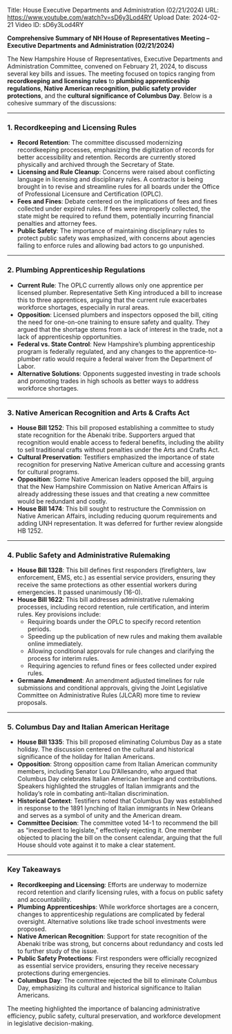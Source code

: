 Title: House Executive Departments and Administration (02/21/2024)
URL: https://www.youtube.com/watch?v=sD6y3Lod4RY
Upload Date: 2024-02-21
Video ID: sD6y3Lod4RY

**Comprehensive Summary of NH House of Representatives Meeting – Executive Departments and Administration (02/21/2024)**

The New Hampshire House of Representatives, Executive Departments and Administration Committee, convened on February 21, 2024, to discuss several key bills and issues. The meeting focused on topics ranging from **recordkeeping and licensing rules** to **plumbing apprenticeship regulations**, **Native American recognition**, **public safety provider protections**, and the **cultural significance of Columbus Day**. Below is a cohesive summary of the discussions:

---

### **1. Recordkeeping and Licensing Rules**
   - **Record Retention**: The committee discussed modernizing recordkeeping processes, emphasizing the digitization of records for better accessibility and retention. Records are currently stored physically and archived through the Secretary of State.
   - **Licensing and Rule Cleanup**: Concerns were raised about conflicting language in licensing and disciplinary rules. A contractor is being brought in to revise and streamline rules for all boards under the Office of Professional Licensure and Certification (OPLC).
   - **Fees and Fines**: Debate centered on the implications of fees and fines collected under expired rules. If fees were improperly collected, the state might be required to refund them, potentially incurring financial penalties and attorney fees.
   - **Public Safety**: The importance of maintaining disciplinary rules to protect public safety was emphasized, with concerns about agencies failing to enforce rules and allowing bad actors to go unpunished.

---

### **2. Plumbing Apprenticeship Regulations**
   - **Current Rule**: The OPLC currently allows only one apprentice per licensed plumber. Representative Seth King introduced a bill to increase this to three apprentices, arguing that the current rule exacerbates workforce shortages, especially in rural areas.
   - **Opposition**: Licensed plumbers and inspectors opposed the bill, citing the need for one-on-one training to ensure safety and quality. They argued that the shortage stems from a lack of interest in the trade, not a lack of apprenticeship opportunities.
   - **Federal vs. State Control**: New Hampshire’s plumbing apprenticeship program is federally regulated, and any changes to the apprentice-to-plumber ratio would require a federal waiver from the Department of Labor.
   - **Alternative Solutions**: Opponents suggested investing in trade schools and promoting trades in high schools as better ways to address workforce shortages.

---

### **3. Native American Recognition and Arts & Crafts Act**
   - **House Bill 1252**: This bill proposed establishing a committee to study state recognition for the Abenaki tribe. Supporters argued that recognition would enable access to federal benefits, including the ability to sell traditional crafts without penalties under the Arts and Crafts Act.
   - **Cultural Preservation**: Testifiers emphasized the importance of state recognition for preserving Native American culture and accessing grants for cultural programs.
   - **Opposition**: Some Native American leaders opposed the bill, arguing that the New Hampshire Commission on Native American Affairs is already addressing these issues and that creating a new committee would be redundant and costly.
   - **House Bill 1474**: This bill sought to restructure the Commission on Native American Affairs, including reducing quorum requirements and adding UNH representation. It was deferred for further review alongside HB 1252.

---

### **4. Public Safety and Administrative Rulemaking**
   - **House Bill 1328**: This bill defines first responders (firefighters, law enforcement, EMS, etc.) as essential service providers, ensuring they receive the same protections as other essential workers during emergencies. It passed unanimously (16-0).
   - **House Bill 1622**: This bill addresses administrative rulemaking processes, including record retention, rule certification, and interim rules. Key provisions include:
     - Requiring boards under the OPLC to specify record retention periods.
     - Speeding up the publication of new rules and making them available online immediately.
     - Allowing conditional approvals for rule changes and clarifying the process for interim rules.
     - Requiring agencies to refund fines or fees collected under expired rules.
   - **Germane Amendment**: An amendment adjusted timelines for rule submissions and conditional approvals, giving the Joint Legislative Committee on Administrative Rules (JLCAR) more time to review proposals.

---

### **5. Columbus Day and Italian American Heritage**
   - **House Bill 1335**: This bill proposed eliminating Columbus Day as a state holiday. The discussion centered on the cultural and historical significance of the holiday for Italian Americans.
   - **Opposition**: Strong opposition came from Italian American community members, including Senator Lou D’Allesandro, who argued that Columbus Day celebrates Italian American heritage and contributions. Speakers highlighted the struggles of Italian immigrants and the holiday’s role in combating anti-Italian discrimination.
   - **Historical Context**: Testifiers noted that Columbus Day was established in response to the 1891 lynching of Italian immigrants in New Orleans and serves as a symbol of unity and the American dream.
   - **Committee Decision**: The committee voted 14-1 to recommend the bill as “inexpedient to legislate,” effectively rejecting it. One member objected to placing the bill on the consent calendar, arguing that the full House should vote against it to make a clear statement.

---

### **Key Takeaways**
   - **Recordkeeping and Licensing**: Efforts are underway to modernize record retention and clarify licensing rules, with a focus on public safety and accountability.
   - **Plumbing Apprenticeships**: While workforce shortages are a concern, changes to apprenticeship regulations are complicated by federal oversight. Alternative solutions like trade school investments were proposed.
   - **Native American Recognition**: Support for state recognition of the Abenaki tribe was strong, but concerns about redundancy and costs led to further study of the issue.
   - **Public Safety Protections**: First responders were officially recognized as essential service providers, ensuring they receive necessary protections during emergencies.
   - **Columbus Day**: The committee rejected the bill to eliminate Columbus Day, emphasizing its cultural and historical significance to Italian Americans.

The meeting highlighted the importance of balancing administrative efficiency, public safety, cultural preservation, and workforce development in legislative decision-making.